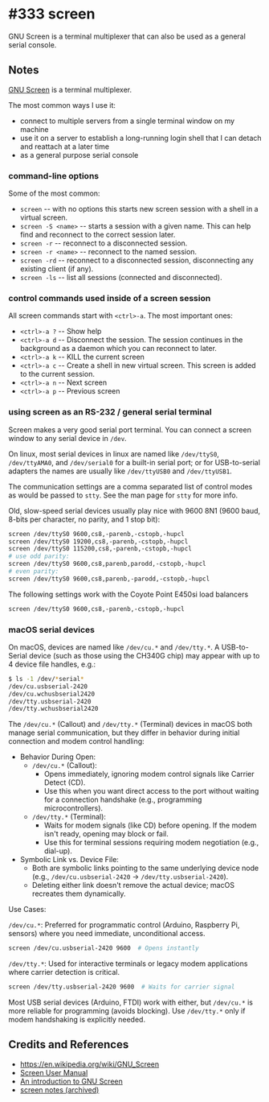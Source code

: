 # #333 screen

GNU Screen is a terminal multiplexer that can also be used as a general serial console.

## Notes

[GNU Screen](https://en.wikipedia.org/wiki/GNU_Screen) is a terminal multiplexer.

The most common ways I use it:

* connect to multiple servers from a single terminal window on my machine
* use it on a server to establish a long-running login shell that I can detach and reattach at a later time
* as a general purpose serial console

### command-line options

Some of the most common:

* `screen` -- with no options this starts new screen session with a shell in a virtual screen.
* `screen -S <name>` -- starts a session with a given name. This can help find and reconnect to the correct session later.
* `screen -r` -- reconnect to a disconnected session.
* `screen -r <name>` -- reconnect to the named session.
* `screen -rd` -- reconnect to a disconnected session, disconnecting any existing client (if any).
* `screen -ls` -- list all sessions (connected and disconnected).

### control commands used inside of a screen session

All screen commands start with `<ctrl>-a`. The most important ones:

* `<ctrl>-a ?` -- Show help
* `<ctrl>-a d` -- Disconnect the session. The session continues in the background as a daemon which you can reconnect to later.
* `<ctrl>-a k` -- KILL the current screen
* `<ctrl>-a c` -- Create a shell in new virtual screen. This screen is added to the current session.
* `<ctrl>-a n` -- Next screen
* `<ctrl>-a p` -- Previous screen

### using screen as an RS-232 / general serial terminal

Screen makes a very good serial port terminal. You can connect a screen window to any serial device in `/dev`.

On linux, most serial devices in linux are named like `/dev/ttyS0`, `/dev/ttyAMA0`, and `/dev/serial0` for a built-in serial port;
or for USB-to-serial adapters the names are usually like `/dev/ttyUSB0` and `/dev/ttyUSB1`.

The communication settings are a comma separated list of control modes as would be passed to `stty`. See the man page for `stty` for more info.

Old, slow-speed serial devices usually play nice with 9600 8N1 (9600 baud, 8-bits per character, no parity, and 1 stop bit):

```sh
screen /dev/ttyS0 9600,cs8,-parenb,-cstopb,-hupcl
screen /dev/ttyS0 19200,cs8,-parenb,-cstopb,-hupcl
screen /dev/ttyS0 115200,cs8,-parenb,-cstopb,-hupcl
# use odd parity:
screen /dev/ttyS0 9600,cs8,parenb,parodd,-cstopb,-hupcl
# even parity:
screen /dev/ttyS0 9600,cs8,parenb,-parodd,-cstopb,-hupcl
```

The following settings work with the Coyote Point E450si load balancers

```sh
screen /dev/ttyS0 9600,cs8,-parenb,-cstopb,-hupcl
```

### macOS serial devices

On macOS, devices are named like `/dev/cu.*` and `/dev/tty.*`.
A USB-to-Serial device (such as those using the CH340G chip) may appear with up to 4 device file handles, e.g.:

```sh
$ ls -1 /dev/*serial*
/dev/cu.usbserial-2420
/dev/cu.wchusbserial2420
/dev/tty.usbserial-2420
/dev/tty.wchusbserial2420
```

The `/dev/cu.*` (Callout) and `/dev/tty.*` (Terminal) devices in macOS both manage serial communication, but they differ in behavior during initial connection and modem control handling:

* Behavior During Open:
    * `/dev/cu.*` (Callout):
        * Opens immediately, ignoring modem control signals like Carrier Detect (CD).
        * Use this when you want direct access to the port without waiting for a connection handshake (e.g., programming microcontrollers).
    * `/dev/tty.*` (Terminal):
        * Waits for modem signals (like CD) before opening. If the modem isn't ready, opening may block or fail.
        * Use this for terminal sessions requiring modem negotiation (e.g., dial-up).
* Symbolic Link vs. Device File:
    * Both are symbolic links pointing to the same underlying device node (e.g., `/dev/cu.usbserial-2420` → `/dev/tty.usbserial-2420`).
    * Deleting either link doesn't remove the actual device; macOS recreates them dynamically.

Use Cases:

`/dev/cu.*`: Preferred for programmatic control (Arduino, Raspberry Pi, sensors) where you need immediate, unconditional access.

```sh
screen /dev/cu.usbserial-2420 9600  # Opens instantly
```

`/dev/tty.*`: Used for interactive terminals or legacy modem applications where carrier detection is critical.

```sh
screen /dev/tty.usbserial-2420 9600  # Waits for carrier signal
```

Most USB serial devices (Arduino, FTDI) work with either, but `/dev/cu.*` is more reliable for programming (avoids blocking).
Use `/dev/tty.*` only if modem handshaking is explicitly needed.

## Credits and References

* <https://en.wikipedia.org/wiki/GNU_Screen>
* [Screen User Manual](https://www.gnu.org/software/screen/manual/screen.html)
* [An introduction to GNU Screen](https://opensource.com/article/17/3/introduction-gnu-screen)
* [screen notes (archived)](https://web.archive.org/web/20200220232553/http://www.noah.org/wiki/Screen_notes#using_screen_as_an_RS-232_.2F_general_serial_terminal)
